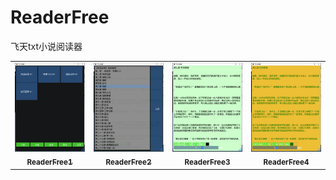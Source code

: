 # ReaderFree
飞天txt小说阅读器

<table>
  <tr>
    <td align="center"><a href="https://github.com/xszbzb/ReaderFree"><img src="doc/ReaderFree1.png" width="200px;"/><br /><sub><b>ReaderFree1</b></sub></a>
    <td align="center"><a href="https://github.com/xszbzb/ReaderFree"><img src="doc/ReaderFree2.png" width="200px;"/><br /><sub><b>ReaderFree2</b></sub></a>
    <td align="center"><a href="https://github.com/xszbzb/ReaderFree"><img src="doc/ReaderFree3.png" width="200px;"/><br /><sub><b>ReaderFree3</b></sub></a>
    <td align="center"><a href="https://github.com/xszbzb/ReaderFree"><img src="doc/ReaderFree4.png" width="200px;"/><br /><sub><b>ReaderFree4</b></sub></a>
  </tr>
</table>
